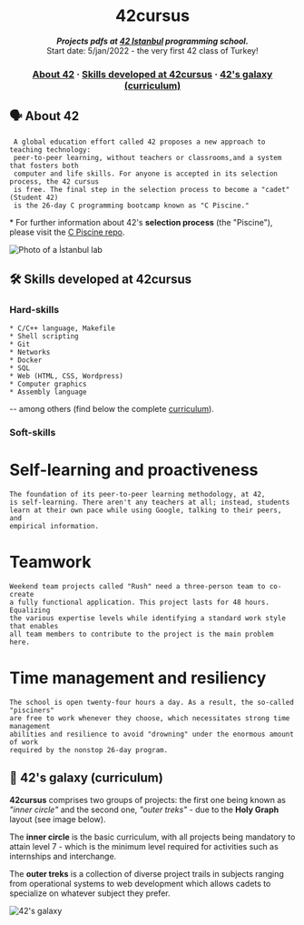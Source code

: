 <h1 align="center">
	42cursus
</h1>

<p align="center">
	<b><i>Projects pdfs at <a href="https://www.42istanbul.com.tr/en/">42 Istanbul</a> programming school.</i></b><br>
	Start date: 5/jan/2022 - the very first 42 class of Turkey!
</p>


<h3 align="center">
	<a href="#%EF%B8%8F-about-42">About 42</a>
	<span> · </span>
	<a href="#%EF%B8%8F-skills-developed-at-42cursus">Skills developed at 42cursus</a>
	<span> · </span>
	<a href="#-42s-galaxy-curriculum">42's galaxy (curriculum)</a>
</h3>

## 🗣️ About 42
 
     A global education effort called 42 proposes a new approach to teaching technology: 
     peer-to-peer learning, without teachers or classrooms,and a system that fosters both 		
     computer and life skills. For anyone is accepted in its selection process, the 42 cursus 
     is free. The final step in the selection process to become a "cadet" (Student 42) 
     is the 26-day C programming bootcamp known as "C Piscine."

\* For further information about 42's **selection process** (the "Piscine"), please visit the [C Piscine repo](https://github.com/tugberkcil/ecole42-piscine).

![Photo of a İstanbul lab](https://www.turkiyeacikkaynakplatformu.com/wp-content/uploads/2021/11/42nin-gizemi-ya-da-varsa-yoksa-kodlama-kapak.jpeg)

## 🛠️ Skills developed at 42cursus

### Hard-skills

	* C/C++ language, Makefile
	* Shell scripting
	* Git
	* Networks
	* Docker
	* SQL
	* Web (HTML, CSS, Wordpress)
	* Computer graphics
	* Assembly language

-- among others (find below the complete [curriculum](#-42s-galaxy-curriculum)).

### Soft-skills

# Self-learning and proactiveness

    The foundation of its peer-to-peer learning methodology, at 42, 
    is self-learning. There aren't any teachers at all; instead, students 
    learn at their own pace while using Google, talking to their peers, and 
    empirical information.

# Teamwork

    Weekend team projects called "Rush" need a three-person team to co-create 
    a fully functional application. This project lasts for 48 hours. Equalizing 
    the various expertise levels while identifying a standard work style that enables 
    all team members to contribute to the project is the main problem here.

# Time management and resiliency

    The school is open twenty-four hours a day. As a result, the so-called "pisciners" 
    are free to work whenever they choose, which necessitates strong time management 
    abilities and resilience to avoid "drowning" under the enormous amount of work 
    required by the nonstop 26-day program.

## 🌌 42's galaxy (curriculum)

**42cursus** comprises two groups of projects: the first one being known as _"inner circle"_ and the second one, _"outer treks"_ - due to the **Holy Graph** layout (see image below).

The **inner circle** is the basic curriculum, with all projects being mandatory to attain level 7 - which is the minimum level required for activities such as internships and interchange.

The **outer treks** is a collection of diverse project trails in subjects ranging from operational systems to web development which allows cadets to specialize on whatever subject they prefer.

![42's galaxy](https://raw.githubusercontent.com/appinha/42cursus/master/galaxy.png)
